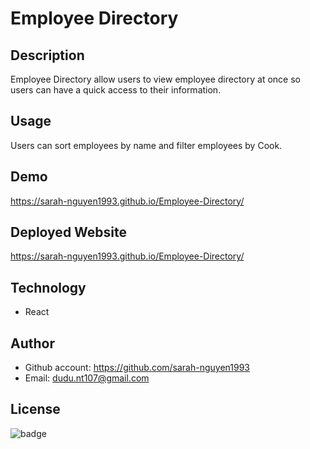 # Employee Directory
## Description
Employee Directory allow users to view employee directory at once so users can have a quick access to their information. 
## Usage
Users can sort employees by name and filter employees by Cook.
## Demo
https://sarah-nguyen1993.github.io/Employee-Directory/
## Deployed Website 
https://sarah-nguyen1993.github.io/Employee-Directory/
## Technology
* React
## Author
* Github account: https://github.com/sarah-nguyen1993
* Email:  dudu.nt107@gmail.com 
## License
![badge](https://img.shields.io/badge/license-MIT-green) 
